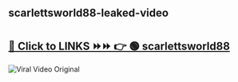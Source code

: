 
 ## scarlettsworld88-leaked-video 

# <h2><a href="https://clipsfans.com/scarlettsworld88&ref=git">🔗 Click to LINKS ⏩⏩ 👉 🟢 scarlettsworld88 </a></h2>

<a href="https://clipsfans.com/scarlettsworld88&ref=git" rel="nofollow" data-target="animated-image.originalLink"><img src="https://i.ibb.co.com/xMMVF88/686577567.gif" alt="Viral Video Original" style="max-width: 100%; display: inline-block;" data-target="animated-image.originalImage"></a>
